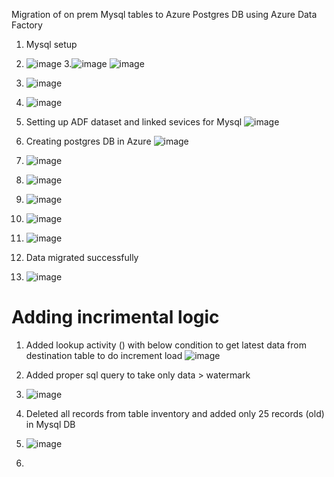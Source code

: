Migration of on prem Mysql tables to Azure Postgres DB using Azure Data Factory

1. Mysql setup
   
2.    ![image](https://github.com/user-attachments/assets/8e922356-0c49-4094-8995-b764b9084e27)
3.![image](https://github.com/user-attachments/assets/4802cc06-e706-4e7d-b9c6-c5beeff993e3)
  ![image](https://github.com/user-attachments/assets/e3ee2e76-2777-4393-b037-9cbef8b7d4db)
4. ![image](https://github.com/user-attachments/assets/f4ad9e2b-7e8e-479e-ad9d-cd98d676c1d4)
5. ![image](https://github.com/user-attachments/assets/0579df81-6576-48df-978d-e59d7d6632f7)
6. Setting up ADF dataset and linked sevices for Mysql  ![image](https://github.com/user-attachments/assets/cb9615e7-ac62-461b-8ef3-bb77154179f7)
7. Creating postgres DB in Azure  ![image](https://github.com/user-attachments/assets/672f577e-d213-445e-bb43-e1fc85985ac2)
8. ![image](https://github.com/user-attachments/assets/1bd38d33-260a-4039-8b59-0779189bd523)
9. ![image](https://github.com/user-attachments/assets/aa3bbcc3-382a-41cd-b0d9-173ed0c5e460)
10. ![image](https://github.com/user-attachments/assets/fbd656a8-d588-482b-a00b-bb41c4050513)
11. ![image](https://github.com/user-attachments/assets/8809e737-1fe1-40fe-b4c3-e704ab72ee97)
12. ![image](https://github.com/user-attachments/assets/ae6009f8-21c7-4505-8202-0f05472612d6)
13. Data migrated successfully
14. ![image](https://github.com/user-attachments/assets/afbdd004-a686-4e7c-8206-709937aa8e21)

# Adding incrimental logic

1. Added lookup activity ()  with below condition to get latest data from destination table to do increment load
   ![image](https://github.com/user-attachments/assets/815a7dc7-008b-4ca5-ac26-3952ea28183a)
2. Added proper sql query to take only data > watermark

3. ![image](https://github.com/user-attachments/assets/27660acb-13c7-4a89-93db-19eef8739291)

4. Deleted all records from table inventory and added only 25 records (old) in Mysql DB

5. ![image](https://github.com/user-attachments/assets/1a2bf0ed-c592-4058-95b0-ea940180aa96)

6. 













